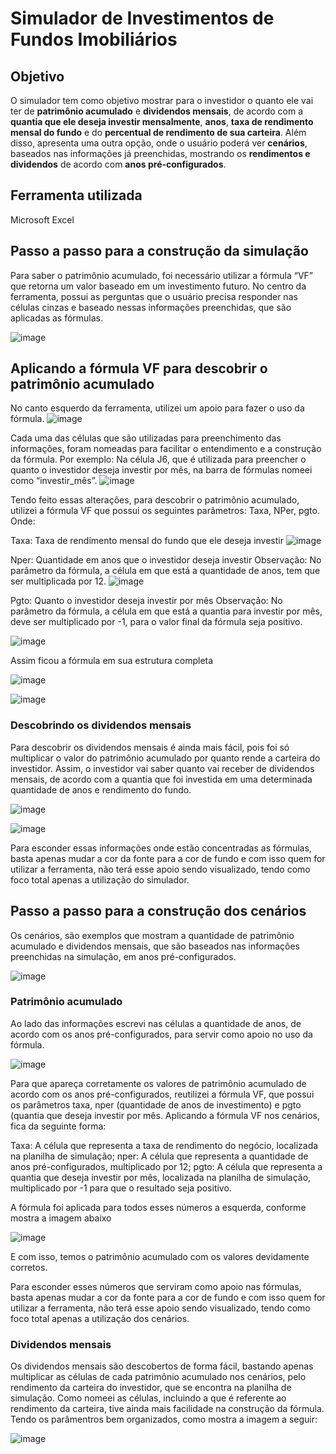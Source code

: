 # Simulador de Investimentos de Fundos Imobiliários

## Objetivo
O simulador tem como objetivo mostrar para o investidor o quanto ele vai ter de **patrimônio acumulado** e **dividendos mensais**, de acordo com a **quantia que ele deseja investir mensalmente**, **anos**, **taxa de rendimento mensal do fundo** e do **percentual de rendimento de sua carteira**.  Além disso, apresenta uma outra opção, onde o usuário poderá ver **cenários**, baseados nas informações já preenchidas, mostrando os **rendimentos e dividendos** de acordo com **anos pré-configurados**.

## Ferramenta utilizada
Microsoft Excel

## Passo a passo para a construção da simulação

Para saber o patrimônio acumulado, foi necessário utilizar a fórmula “VF” que retorna um valor baseado em um investimento futuro. No centro da ferramenta, possui as perguntas que o usuário precisa responder nas células cinzas e baseado nessas informações preenchidas, que são aplicadas as fórmulas. 

![image](https://github.com/user-attachments/assets/a18bc9c4-e784-4618-9eb1-63a02975dc49)

## Aplicando a fórmula VF para descobrir o patrimônio acumulado

No canto esquerdo da ferramenta, utilizei um apoio para fazer o uso da fórmula.
![image](https://github.com/user-attachments/assets/c0249965-6220-408a-ac99-d5a1ef4540a3)


Cada uma das células que são utilizadas para preenchimento das informações, foram nomeadas para facilitar o entendimento e a construção da fórmula. Por exemplo:
Na célula J6, que é utilizada para preencher o quanto o investidor deseja investir por mês, na barra de fórmulas nomeei como “investir_mês”.
![image](https://github.com/user-attachments/assets/b517bb7b-01da-408f-88fe-cff810402ce2)

Tendo feito essas alterações, para descobrir o patrimônio acumulado, utilizei a fórmula VF que possui os seguintes parâmetros: Taxa, NPer, pgto. Onde: 
 
Taxa: Taxa de rendimento mensal do fundo que ele deseja investir
![image](https://github.com/user-attachments/assets/1c1eb992-8365-48c6-80f7-4c153f95db48)


Nper: Quantidade em anos que o investidor deseja investir
Observação: No parâmetro da fórmula, a célula em que está a quantidade de anos, tem que ser multiplicada por 12.
![image](https://github.com/user-attachments/assets/44a45252-6c22-43e0-9c79-3a3e3bc99ac0)


Pgto: Quanto o investidor deseja investir por mês
Observação: No parâmetro da fórmula, a célula em que está a quantia para investir por mês, deve ser multiplicado por -1, para o valor final da fórmula seja positivo.

![image](https://github.com/user-attachments/assets/23ca3c41-6d98-4e33-99c0-8243eb4d1115)


Assim ficou a fórmula em sua estrutura completa

![image](https://github.com/user-attachments/assets/80ae2e36-ec2a-4747-93c8-6731e2b95fe4)

![image](https://github.com/user-attachments/assets/c4232adf-cb3f-40d0-b586-0ef4aea0931e)

### Descobrindo os dividendos mensais

Para descobrir os dividendos mensais é ainda mais fácil, pois foi só multiplicar o valor do patrimônio acumulado por quanto rende a carteira do investidor. Assim, o investidor vai saber quanto vai receber de dividendos mensais, de acordo com a quantia que foi investida em uma determinada quantidade de anos e rendimento do fundo.

![image](https://github.com/user-attachments/assets/a888320c-fd44-4a84-95a2-fe516f9db41d)

![image](https://github.com/user-attachments/assets/4f1d6e36-a727-4245-8daf-419a989eb1a5)

Para esconder essas informações onde estão concentradas as fórmulas, basta apenas mudar a cor da fonte para a cor de fundo e com isso quem for utilizar a ferramenta, não terá esse apoio sendo visualizado, tendo como foco total apenas a utilização do simulador.

## Passo a passo para a construção dos cenários

Os cenários, são exemplos que mostram a quantidade de patrimônio acumulado e dividendos mensais, que são baseados nas informações preenchidas na simulação, em anos pré-configurados.

![image](https://github.com/user-attachments/assets/ba3eecc1-f0db-4211-a500-f3abeab63f3c)

### Patrimônio acumulado

Ao lado das informações escrevi nas células a quantidade de anos, de acordo com os anos pré-configurados, para servir como apoio no uso da fórmula.

![image](https://github.com/user-attachments/assets/556d5e47-63b4-456f-a7ab-7b3002141861)

Para que apareça corretamente os valores de patrimônio acumulado de acordo com os anos pré-configurados, reutilizei a fórmula VF, que possui os parâmetros taxa, nper (quantidade de anos de investimento) e pgto (quantia que deseja investir por mês. Aplicando a fórmula VF nos cenários, fica da seguinte forma:

Taxa: A célula que representa a taxa de rendimento do negócio, localizada na planilha de simulação; nper: A célula que representa a quantidade de anos pré-configurados, multiplicado por 12; pgto: A célula que representa a quantia que deseja investir por mês, localizada na planilha de simulação, multiplicado por -1 para que o resultado seja positivo.

A fórmula foi aplicada para todos esses números a esquerda, conforme mostra a imagem abaixo

![image](https://github.com/user-attachments/assets/0e61d47e-5789-4e8c-a35d-99f0f771252c)

E com isso, temos o patrimônio acumulado com os valores devidamente corretos.

Para esconder esses números que serviram como apoio nas fórmulas, basta apenas mudar a cor da fonte para a cor de fundo e com isso quem for utilizar a ferramenta, não terá esse apoio sendo visualizado, tendo como foco total apenas a utilização dos cenários.

### Dividendos mensais

Os dividendos mensais são descobertos de forma fácil, bastando apenas multiplicar as células de cada patrimônio acumulado nos cenários, pelo rendimento da carteira do investidor, que se encontra na planilha de simulação. Como nomeei as células, incluindo a que é referente ao rendimento da carteira, tive ainda mais facilidade na construção da fórmula. Tendo os parâmentros bem organizados, como mostra a imagem a seguir:

![image](https://github.com/user-attachments/assets/d9cc2add-d572-4a80-9c5e-e12d8f5b01c3)




